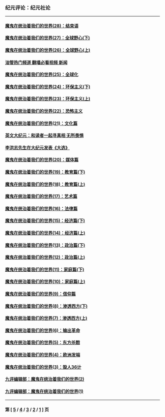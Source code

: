 ### 纪元评论：纪元社论
---
#### [魔鬼在统治着我们的世界(28)：结束语](../../pages/nsc422/n10936246.md?02280330) 
#### [魔鬼在统治着我们的世界(27)：全球野心(下)](../../pages/nsc422/n10928319.md?02280330) 
#### [魔鬼在统治着我们的世界(26)：全球野心(上)](../../pages/nsc422/n10900318.md?02280330) 
#### [油管热门频道 翻墙必看视频 新闻](ok?02280330)
#### [魔鬼在统治着我们的世界(25)：全球化](../../pages/nsc422/n10788205.md?02280330) 
#### [魔鬼在统治着我们的世界(24)：环保主义(下)](../../pages/nsc422/n10695307.md?02280330) 
#### [魔鬼在统治着我们的世界(23)：环保主义(上)](../../pages/nsc422/n10688613.md?02280330) 
#### [魔鬼在统治着我们的世界(22)：恐怖主义](../../pages/nsc422/n10614727.md?02280330) 
#### [魔鬼在统治着我们的世界(21)：文化篇](../../pages/nsc422/n10597706.md?02280330) 
#### [英文大纪元：和读者一起寻真相 无所畏惧](../../pages/nsc422/n12542027.md?02280330) 
#### [李洪志先生在大纪元发表《大选》](../../pages/nsc422/n12534746.md?02280330) 
#### [魔鬼在统治着我们的世界(20)：媒体篇](../../pages/nsc422/n10586579.md?02280330) 
#### [魔鬼在统治着我们的世界(19)：教育篇(下)](../../pages/nsc422/n10564808.md?02280330) 
#### [魔鬼在统治着我们的世界(18)：教育篇(上)](../../pages/nsc422/n10526970.md?02280330) 
#### [魔鬼在统治着我们的世界(17)：艺术篇](../../pages/nsc422/n10499093.md?02280330) 
#### [魔鬼在统治着我们的世界(16)：法律篇](../../pages/nsc422/n10485969.md?02280330) 
#### [魔鬼在统治着我们的世界(15)：经济篇(下)](../../pages/nsc422/n10469975.md?02280330) 
#### [魔鬼在统治着我们的世界(14)：经济篇(上)](../../pages/nsc422/n10457370.md?02280330) 
#### [魔鬼在统治着我们的世界(13)：政治篇(下)](../../pages/nsc422/n10448270.md?02280330) 
#### [魔鬼在统治着我们的世界(12)：政治篇(上)](../../pages/nsc422/n10444576.md?02280330) 
#### [魔鬼在统治着我们的世界(11)：家庭篇(下)](../../pages/nsc422/n10440961.md?02280330) 
#### [魔鬼在统治着我们的世界(10)：家庭篇(上)](../../pages/nsc422/n10435448.md?02280330) 
#### [魔鬼在统治着我们的世界(9)：信仰篇](../../pages/nsc422/n10432159.md?02280330) 
#### [魔鬼在统治着我们的世界(8)：渗透西方(下)](../../pages/nsc422/n10429603.md?02280330) 
#### [魔鬼在统治着我们的世界(7)：渗透西方(上)](../../pages/nsc422/n10426013.md?02280330) 
#### [魔鬼在统治着我们的世界(6)：输出革命](../../pages/nsc422/n10421536.md?02280330) 
#### [魔鬼在统治着我们的世界(5)：东方杀戮](../../pages/nsc422/n10417707.md?02280330) 
#### [魔鬼在统治着我们的世界(4)：欧洲发端](../../pages/nsc422/n10414890.md?02280330) 
#### [魔鬼在统治着我们的世界(3)：毁人36计](../../pages/nsc422/n10411583.md?02280330) 
#### [九评编辑部：魔鬼在统治着我们的世界(2)](../../pages/nsc422/n10410036.md?02280330) 
#### [九评编辑部：魔鬼在统治着我们的世界(1)](../../pages/nsc422/n10406825.md?02280330) 

---
#### 第 [ [5](./5.md?02280330) / [4](./4.md?02280330) / [3](./3.md?02280330) / [2](./2.md?02280330) / [1](./1.md?02280330) ] 页
